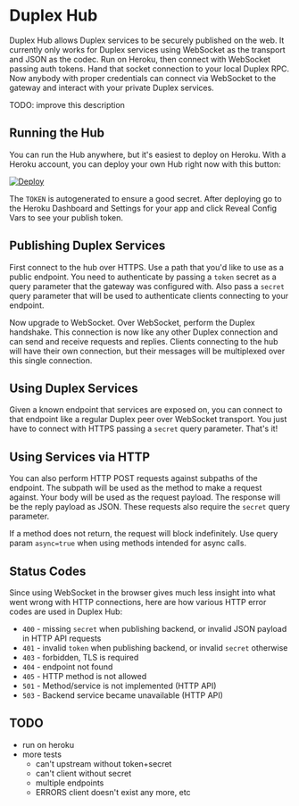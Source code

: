 # Duplex Hub

Duplex Hub allows Duplex services to be securely published on the web. It currently only works for Duplex services using WebSocket as the transport and JSON as the codec. Run on Heroku, then connect with WebSocket passing auth tokens. Hand that socket connection to your local Duplex RPC. Now anybody with proper credentials can connect via WebSocket to the gateway and interact with your private Duplex services.

TODO: improve this description

## Running the Hub

You can run the Hub anywhere, but it's easiest to deploy on Heroku. With a Heroku account, you can deploy your own Hub right now with this button:

[![Deploy](https://www.herokucdn.com/deploy/button.svg)](https://heroku.com/deploy)

The `TOKEN` is autogenerated to ensure a good secret. After deploying go to the Heroku Dashboard and Settings for your app and click Reveal Config Vars to see your publish token.

## Publishing Duplex Services

First connect to the hub over HTTPS. Use a path that you'd like to use as a public endpoint. You need to authenticate by passing a `token` secret as a query parameter that the gateway was configured with. Also pass a `secret` query parameter that will be used to authenticate clients connecting to your endpoint.

Now upgrade to WebSocket. Over WebSocket, perform the Duplex handshake. This connection is now like any other Duplex connection and can send and receive requests and replies. Clients connecting to the hub will have their own connection, but their messages will be multiplexed over this single connection.

## Using Duplex Services

Given a known endpoint that services are exposed on, you can connect to that endpoint like a regular Duplex peer over WebSocket transport. You just have to connect with HTTPS passing a `secret` query parameter. That's it!

## Using Services via HTTP

You can also perform HTTP POST requests against subpaths of the endpoint. The subpath will be used as the method to make a request against. Your body will be used as the request payload. The response will be the reply payload as JSON. These requests also require the `secret` query parameter.

If a method does not return, the request will block indefinitely. Use query param `async=true` when using methods intended for async calls. 

## Status Codes

Since using WebSocket in the browser gives much less insight into what went wrong with HTTP connections, here are how various HTTP error codes are used in Duplex Hub:

 * `400` - missing `secret` when publishing backend, or invalid JSON payload in HTTP API requests
 * `401` - invalid `token` when publishing backend, or invalid `secret` otherwise
 * `403` - forbidden, TLS is required
 * `404` - endpoint not found
 * `405` - HTTP method is not allowed
 * `501` - Method/service is not implemented (HTTP API)
 * `503` - Backend service became unavailable (HTTP API)


## TODO

 * run on heroku
 * more tests
   * can't upstream without token+secret
   * can't client without secret
   * multiple endpoints
   * ERRORS client doesn't exist any more, etc
